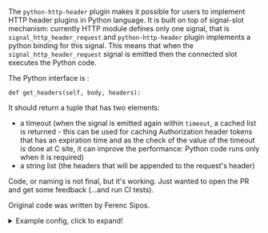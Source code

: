 
The `python-http-header` plugin makes it possible for users to implement HTTP header plugins in Python language. It is built on top of signal-slot mechanism: currently HTTP module defines only one signal, that is `signal_http_header_request` and `python-http-header` plugin implements a python binding for this signal. This means that when the `signal_http_header_request` signal is emitted then the connected slot executes the Python code.

The Python interface is :
```
def get_headers(self, body, headers):
```

It should return a tuple that has two elements:
 * a timeout (when the signal is emitted again within `timeout`,  a cached list is returned - this can be used for caching Authorization header tokens that has an expiration time and as the check of the value of the timeout is done at C site, it can improve the performance: Python code runs only when it is required) 
 * a string list (the headers that will be appended to the request's header)

Code, or naming is not final, but it's working. Just wanted to open the PR and get some feedback (...and run CI tests).

Original code was written by Ferenc Sipos.

<details>
  <summary>Example config, click to expand!</summary>

```

@version: 3.25

python {
from syslogng import Logger

logger = Logger()

class TestCounter():
    def __init__(self, options):
        self.header = options["header"]
        self.counter = int(options["counter"])
        self.timeout = 0
        logger.debug(f"TestCounter class instantiated; options={options}")

    def get_headers(self, body, headers):
        logger.debug(f"get_headers() called, received body={body}, headers={headers}")
       
        response = (self.timeout, [f"{self.header}: {self.counter}"])
        self.counter += 1
        return response

    def __del__(self):
        logger.debug("Deleting TestCounter class instance")
};

source s_network {
  network(port(5555));
};

destination d_http {
    http(
        python_header(
            class("TestCounter")
            options("header", "X-Test-Python-Counter")
            options("counter", 11)
        )
        url("http://127.0.0.1:8888")
    );
};

log {
    source(s_network);
    destination(d_http);
    flags(flow-control);
};
```
</details>


